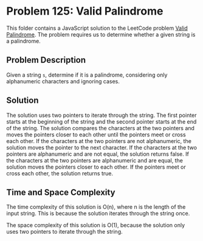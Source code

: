 # Problem 125: Valid Palindrome

This folder contains a JavaScript solution to the LeetCode problem [Valid Palindrome](https://leetcode.com/problems/valid-palindrome/). The problem requires us to determine whether a given string is a palindrome.

## Problem Description

Given a string `s`, determine if it is a palindrome, considering only alphanumeric characters and ignoring cases.

## Solution

The solution uses two pointers to iterate through the string. The first pointer starts at the beginning of the string and the second pointer starts at the end of the string. The solution compares the characters at the two pointers and moves the pointers closer to each other until the pointers meet or cross each other. If the characters at the two pointers are not alphanumeric, the solution moves the pointer to the next character. If the characters at the two pointers are alphanumeric and are not equal, the solution returns false. If the characters at the two pointers are alphanumeric and are equal, the solution moves the pointers closer to each other. If the pointers meet or cross each other, the solution returns true.

## Time and Space Complexity

The time complexity of this solution is O(n), where n is the length of the input string. This is because the solution iterates through the string once.

The space complexity of this solution is O(1), because the solution only uses two pointers to iterate through the string.